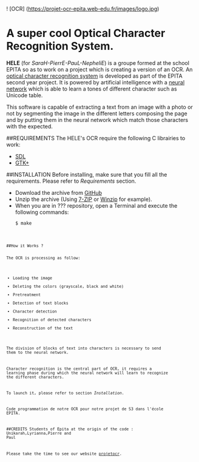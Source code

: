 ! [OCR] (https://projet-ocr-epita.web-edu.fr/images/logo.jpg)
# A super cool Optical Character Recognition System.

**HELE** (for _SaraH-PierrE-PauL-NepheliE_) is a groupe formed at the school EPITA so as to work on a project which is creating a version of an OCR.
An [optical character recognition system](https://searchcontentmanagement.techtarget.com/definition/OCR-optical-character-recognition) is developed as part of the EPITA second year project. It is powered by artificial intelligence with a [neural network](http://neuralnetworksanddeeplearning.com/index.html) which is able to learn a tones of different character such as Unicode table.

This software is capable of extracting a text from an image with a photo or not by segmenting the image in the different letters composing the page and by putting them in the neural network which match those characters with the expected.

##REQUIREMENTS
The HELE's OCR require the following C librairies to work:

- [SDL](https://www.libsdl.org/ "SDL")
- [GTK+](https://www.gtk.org/ "GTK+")

##INSTALLATION
Before installing, make sure that you fill all the requirements. Please refer to _Requirements_ section.

<ul>
	<li> Download the archive from <a href="https://github.com/Lyrianna/OCR">GitHub</a></li>
	<li> Unzip the archive (Using  <a href="https://www.7-zip.org/">7-ZIP</a> or <a href="http://www.winzip.com/">Winzip</a> for example).</li>
	<li> When you are in ??? repository, open a Terminal and execute the following commands:</li>
	<pre><code>$ make<br><code>

</ul>
##How it Works ?

The OCR is processing as follow:

- Loading the image
- Deleting the colors (grayscale, black and white)
- Pretreatment
- Detection of text blocks
- Character detection
- Recognition of detected characters
- Reconstruction of the text

The division of blocks of text into characters is necessary to send them to the neural network.

Character recognition is the central part of OCR, it requires a learning phase during which the neural network will learn to recognize the different characters.

To launch it, please refer to section _Installation_.

Code programmation de notre OCR pour notre projet de S3 dans l'école EPITA.

##CREDITS
Students of Epita at the origin of the code : <tt>Unikarah</tt>,<tt>Lyrianna</tt>,<tt>Pierre</tt> and <tt>Paul</tt>

Please take the time to see our website [projetocr](https://projet-ocr-epita.web-edu.fr/).
